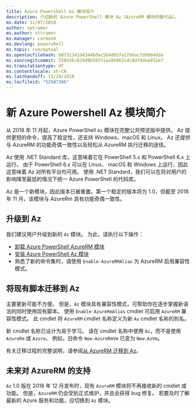 ```yaml
---
title: Azure Powershell Az 模块简介
description: 介绍新的 Azure PowerShell 模块 Az（AzureRM 模块的替代品）。
ms.date: 11/07/2018
author: sptramer
ms.author: sttramer
ms.manager: carmonm
ms.devlang: powershell
ms.topic: conceptual
ms.openlocfilehash: b0f31341d4344bdac5b4d657a1f66acfd9984dda
ms.sourcegitcommit: 558436c824d9b59731aa9b963cdc8df4dea932e7
ms.translationtype: HT
ms.contentlocale: zh-CN
ms.lasthandoff: 11/29/2018
ms.locfileid: "52587306"
---
```

# <a name="introducing-the-new-azure-powershell-az-module"></a>新 Azure Powershell Az 模块简介

从 2018 年 11 月起，Azure PowerShell `Az` 模块在完整公共预览版中提供。
Az 提供更短的命令，提高了稳定性，还支持 Windows、macOS 和 Linux。 Az 还提供与 AzureRM 的功能奇偶一致性以及轻松从 AzureRM 执行迁移的途径。

Az 使用 .NET Standard 库，这意味着它在 PowerShell 5.x 和 PowerShell 6.x 上运行。
由于 PowerShell 6.x 可以在 Linux、 macOS 和 Windows 上运行，因此这意味着 Az 对所有平台均可用。
使用 .NET Standard，我们可以在将对用户的影响降至最低的情况下统一 Azure PowerShell 的代码库。

Az 是一个新模块，因此版本已被重置。第一个稳定的版本将为 1.0，但截至 2018 年 11 月，该模块与 AzureRm 具有功能奇偶一致性。

## <a name="upgrade-to-az"></a>升级到 Az

我们建议用户升级到新的 `Az` 模块。 为此，请执行以下操作：

* [卸载 Azure PowerShell AzureRM 模块](/powershell/azure/uninstall-azurerm-ps)
* [安装 Azure PowerShell Az 模块](/powershell/azure/install-az-ps)
* 熟悉了新的命令集时，请使用 `Enable-AzureRMAlias` 为 AzureRM 启用兼容性模式。

## <a name="migrate-existing-scripts-to-az"></a>将现有脚本迁移到 Az

主要更新可能不方便。 但是，`Az` 模块具有兼容性模式，可帮助你在逐步掌握新语法的同时使用现有脚本。 使用 `Enable-AzureRmAlias` cmdlet 可启用 `AzureRM` 兼容性模式。 此 cmdlet 将 `AzureRM` cmdlet 名称定义为新 `Az` cmdlet 名称的别名。

新 cmdlet 名称已设计为易于学习。 请在 cmdlet 名称中使用 `Az`，而不是使用 `AzureRm` 或 `Azure`。 例如，旧命令 `New-AzureRmVm` 已变为 `New-AzVm`。

有关迁移过程的完整说明，请参阅[从 AzureRM 迁移到 Az](migrate-from-azurerm-to-az.md)。

## <a name="the-future-of-support-for-azurerm"></a>未来对 AzureRM 的支持

`Az` 1.0 版在 2018 年 12 月发布时，现有 `AzureRM` 模块将不再接收新的 cmdlet 或功能。 但是，`AzureRM` 仍会受到正式维护，并且会获得 bug 修复。 若要及时了解最新的 Azure 服务和功能，应切换到 `Az` 模块。

